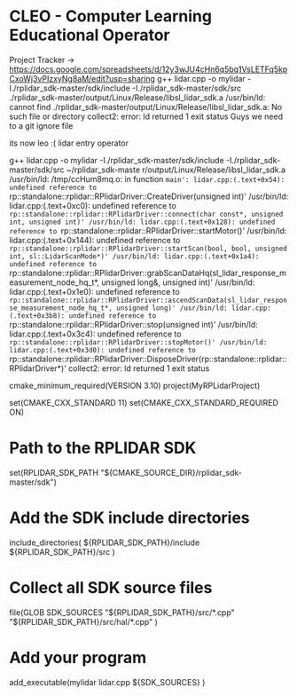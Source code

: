 # CLEO - Computer Learning Educational Operator

Project Tracker -> https://docs.google.com/spreadsheets/d/12y3wJU4cHn6q5bq1VsLETFq5kpCxoWj3vPIzxyNg8aM/edit?usp=sharing
g++ lidar.cpp -o mylidar -I./rplidar_sdk-master/sdk/include -I./rplidar_sdk-master/sdk/src ./rplidar_sdk-master/output/Linux/Release/libsl_lidar_sdk.a
/usr/bin/ld: cannot find ./rplidar_sdk-master/output/Linux/Release/libsl_lidar_sdk.a: No such file or directory
collect2: error: ld returned 1 exit status
Guys we need to a git ignore file 

its now leo :( lidar entry operator



g++ lidar.cpp -o mylidar -I./rplidar_sdk-master/sdk/include -I./rplidar_sdk-master/sdk/src ~/rplidar_sdk-maste
r/output/Linux/Release/libsl_lidar_sdk.a
/usr/bin/ld: /tmp/ccHum8mq.o: in function `main':
lidar.cpp:(.text+0x54): undefined reference to `rp::standalone::rplidar::RPlidarDriver::CreateDriver(unsigned int)'
/usr/bin/ld: lidar.cpp:(.text+0xc0): undefined reference to `rp::standalone::rplidar::RPlidarDriver::connect(char const*, unsigned int, unsigned int)'
/usr/bin/ld: lidar.cpp:(.text+0x128): undefined reference to `rp::standalone::rplidar::RPlidarDriver::startMotor()'
/usr/bin/ld: lidar.cpp:(.text+0x144): undefined reference to `rp::standalone::rplidar::RPlidarDriver::startScan(bool, bool, unsigned int, sl::LidarScanMode*)'
/usr/bin/ld: lidar.cpp:(.text+0x1a4): undefined reference to `rp::standalone::rplidar::RPlidarDriver::grabScanDataHq(sl_lidar_response_measurement_node_hq_t*, unsigned long&, unsigned int)'
/usr/bin/ld: lidar.cpp:(.text+0x1e0): undefined reference to `rp::standalone::rplidar::RPlidarDriver::ascendScanData(sl_lidar_response_measurement_node_hq_t*, unsigned long)'
/usr/bin/ld: lidar.cpp:(.text+0x3b8): undefined reference to `rp::standalone::rplidar::RPlidarDriver::stop(unsigned int)'
/usr/bin/ld: lidar.cpp:(.text+0x3c4): undefined reference to `rp::standalone::rplidar::RPlidarDriver::stopMotor()'
/usr/bin/ld: lidar.cpp:(.text+0x3d0): undefined reference to `rp::standalone::rplidar::RPlidarDriver::DisposeDriver(rp::standalone::rplidar::RPlidarDriver*)'
collect2: error: ld returned 1 exit status



cmake_minimum_required(VERSION 3.10)
project(MyRPLidarProject)

set(CMAKE_CXX_STANDARD 11)
set(CMAKE_CXX_STANDARD_REQUIRED ON)

# Path to the RPLIDAR SDK
set(RPLIDAR_SDK_PATH "${CMAKE_SOURCE_DIR}/rplidar_sdk-master/sdk")

# Add the SDK include directories
include_directories(
    ${RPLIDAR_SDK_PATH}/include
    ${RPLIDAR_SDK_PATH}/src
)

# Collect all SDK source files
file(GLOB SDK_SOURCES
    "${RPLIDAR_SDK_PATH}/src/*.cpp"
    "${RPLIDAR_SDK_PATH}/src/hal/*.cpp"
)

# Add your program
add_executable(mylidar
    lidar.cpp
    ${SDK_SOURCES}
)

